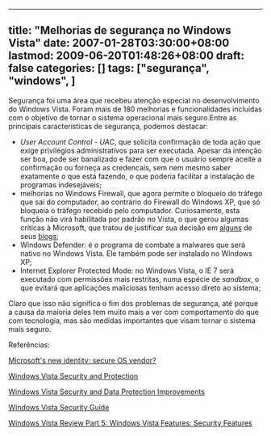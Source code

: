 
---
title: "Melhorias de segurança no Windows Vista"
date: 2007-01-28T03:30:00+08:00
lastmod: 2009-06-20T01:48:26+08:00
draft: false
categories: []
tags: ["segurança", "windows", ]
---


Segurança foi uma área que recebeu atenção especial no desenvolvimento do Windows Vista. Foram mais de 180 melhorias e funcionalidades incluídas com o objetivo de tornar o sistema operacional mais seguro.Entre as principais características de segurança, podemos destacar:

*   *User Account Control* *- UAC*, que solicita confirmação de toda ação que exige privilégios administrativos para ser executada. Apesar da intenção ser boa, pode ser banalizado e fazer com que o usuário sempre aceite a confirmação ou forneça as credencais, sem nem mesmo saber exatamente o que está fazendo, o que poderia facilitar a instalação de programas indesejáveis; 
*   melhorias no Windows Firewall, que agora permite o bloqueio do tráfego que sai do computador, ao contrário do Firewall do Windows XP, que só bloqueia o tráfego recebido pelo computador. Curiosamente, esta função não virá habilitada por padrão no Vista, o que gerou algumas críticas à Microsoft, que tratou de justificar sua decisão em [alguns](http://blogs.technet.com/mkleef/archive/2006/04/27/426517.aspx "Vista Firewall hobbled? I think not.") de seus [blogs](http://blogs.technet.com/jesper_johansson/archive/2006/05/01/426921.aspx "Windows Firewall: the best new security feature in Vista?"); 
*   Windows Defender: é o programa de combate a malwares que será nativo no Windows Vista. Ele também pode ser instalado no Windows XP; 
*   Internet Explorer Protected Mode: no Windows Vista, o IE 7 será executado com permissões mais restritas, numa espécie de *sandbox*, o que evitará que aplicações maliciosas tenham acesso direto ao sistema;


Claro que isso não significa o fim dos problemas de segurança, até porque a causa da maioria deles tem muito mais a ver com comportamento do que com tecnologia, mas são medidas importantes que visam tornar o sistema mais seguro.

Referências:

[Microsoft's new identity: secure OS vendor?](http://www.infoworld.com/article/06/12/08/50OPsecadvise_1.html?source=NLC-STOADV2006-12-11 "Microsoft's new identity: secure OS vendor?")

[Windows Vista Security and Protection](http://technet.microsoft.com/en-us/windowsvista/aa905062.aspx "Windows Vista Security and Protection") 

[Windows Vista Security and Data Protection Improvements](http://technet.microsoft.com/en-us/windowsvista/aa905073.aspx "Windows Vista Security and Data Protection Improvements") 

[Windows Vista Security Guide](http://www.microsoft.com/technet/windowsvista/security/guide.mspx "Windows Vista Security Guide") 

[Windows Vista Review Part 5: Windows Vista Features: Security Features](http://www.winsupersite.com/reviews/winvista_05b.asp "Windows Vista Review Part 5: Windows Vista Features: Security Features") 

